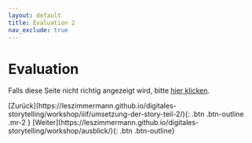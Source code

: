 ```yaml
---
layout: default
title: Evaluation 2
nav_exclude: true
---
```

# Evaluation
Falls diese Seite nicht richtig angezeigt wird, bitte [hier klicken](#).

<span class="fs-8">
[Zurück](https://leszimmermann.github.io/digitales-storytelling/workshop/iiif/umsetzung-der-story-teil-2/){: .btn .btn-outline .mr-2 } 
</span>
<span class="fs-8">
[Weiter](https://leszimmermann.github.io/digitales-storytelling/workshop/ausblick/){: .btn .btn-outline}
</span>